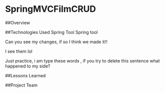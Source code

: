 # SpringMVCFilmCRUD

##Overview

##Technologies Used
Spring Tool
Spring tool

Can you see my changes, if so I think we made it!!

I see them lol

Just practice, i am type these words , if you try to delete this sentence what happened to my side?

##Lessons Learned

##Project Team